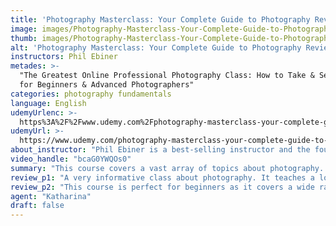```yaml
---
title: 'Photography Masterclass: Your Complete Guide to Photography Review'
image: images/Photography-Masterclass-Your-Complete-Guide-to-Photography-Review.jpeg
thumb: images/Photography-Masterclass-Your-Complete-Guide-to-Photography-Review.jpeg
alt: 'Photography Masterclass: Your Complete Guide to Photography Review'
instructors: Phil Ebiner
metades: >-
  "The Greatest Online Professional Photography Class: How to Take & Sell Photos
  for Beginners & Advanced Photographers"
categories: photography fundamentals
language: English
udemyUrlenc: >-
  https%3A%2F%2Fwww.udemy.com%2Fphotography-masterclass-your-complete-guide-to-photography%2F
udemyUrl: >-
  https://www.udemy.com/photography-masterclass-your-complete-guide-to-photography/
about_instructor: "Phil Ebiner is a best-selling instructor and the founder of Video School Online Inc., which provides different online courses for people to develop new skills.  He graduated with Bachelor of Arts in Film and Television Production at Loyola Marymount University and has worked in various countries around the world. His aim to help other people to be a better creator to achieve the lifestyle that they want."
video_handle: "bcaG0YWQOs0"
summary: "This course covers a vast array of topics about photography. It can cater beginners to advanced photographers as it has a lot of new tips and techniques from a very engaging instructor."
review_p1: "A very informative class about photography. It teaches a lot of new information and trains the students to use manual mode when shooting photos which makes a great difference in the quality of their photos. Shooting in manual mode makes the students more confident in their skills and made a drastic difference in the quality of their photos over time through more practice. There are also demonstrations on how to edit the photos which are valuable in teaching the students to improve their work. The content provides a good overview for beginners without overwhelming them. The content contains a vast amount of new information like some aspects of post-production and long exposure photography. "
review_p2: "This course is perfect for beginners as it covers a wide range of essential topics about photography. The content is relevant and can be easily applied and experimented with. It covers a lot of issues that the students might encounter and how they can tackle those issues effectively. The instructor is very responsive to the questions of the students and explained everything in detail. This course can also cater to intermediate skilled photographers as it stills a good amount of new information that they might not have known. The exercises are helpful in helping the students practice the skills and challenge them to apply what they have learned in the best way possible."
agent: "Katharina"
draft: false
---
```


